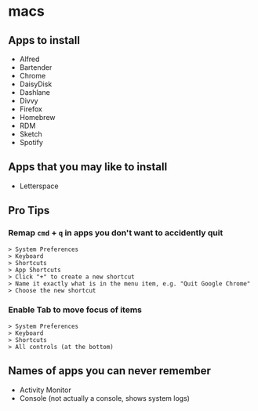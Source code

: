 # macs

## Apps to install

- Alfred
- Bartender
- Chrome
- DaisyDisk
- Dashlane
- Divvy
- Firefox
- Homebrew
- RDM
- Sketch
- Spotify

## Apps that you may like to install

- Letterspace

## Pro Tips

### Remap `cmd` + `q` in apps you don't want to accidently quit

```
> System Preferences
> Keyboard
> Shortcuts
> App Shortcuts
> Click "+" to create a new shortcut
> Name it exactly what is in the menu item, e.g. "Quit Google Chrome"
> Choose the new shortcut
```

### Enable Tab to move focus of items

```
> System Preferences
> Keyboard
> Shortcuts
> All controls (at the bottom)
```

## Names of apps you can never remember

- Activity Monitor
- Console (not actually a console, shows system logs)
